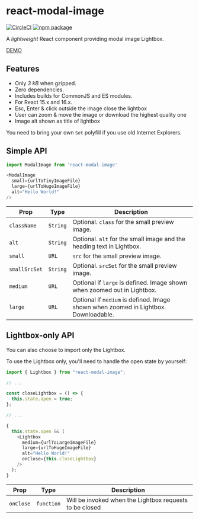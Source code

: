 # react-modal-image

[![CircleCI][build-badge]][build]
[![npm package][npm-badge]][npm]

A _lightweight_ React component providing modal image Lightbox.

[DEMO](https://majoyal.github.io/react-modal-image/)

## Features

* Only _3 kB_ when gzipped.
* Zero dependencies.
* Includes builds for CommonJS and ES modules.
* For React 15.x and 16.x.
* Esc, Enter & click outside the image close the lightbox
* User can zoom & move the image or download the highest quality one
* Image alt shown as title of lightbox

You need to bring your own `Set` polyfill if you use old Internet Explorers.

## Simple API

```js
import ModalImage from 'react-modal-image'

<ModalImage
  small={urlToTinyImageFile}
  large={urlToHugeImageFile}
  alt="Hello World!"
/>
```

| Prop          | Type     | Description                                                                         |
| ------------- | -------- | ----------------------------------------------------------------------------------- |
| `className`   | `String` | Optional. `class` for the small preview image.                                      |
| `alt`         | `String` | Optional. `alt` for the small image and the heading text in Lightbox.               |
| `small`       | `URL`    | `src` for the small preview image.                                                  |
| `smallSrcSet` | `String` | Optional. `srcSet` for the small preview image.                                     |
| `medium`      | `URL`    | Optional if `large` is defined. Image shown when zoomed out in Lightbox.            |
| `large`       | `URL`    | Optional if `medium` is defined. Image shown when zoomed in Lightbox. Downloadable. |

## Lightbox-only API

You can also choose to import only the Lightbox.

To use the Lightbox only, you'll need to handle the open state by yourself:

```js
import { Lightbox } from "react-modal-image";

// ...

const closeLightbox = () => {
  this.state.open = true;
};

// ...

{
  this.state.open && (
    <Lightbox
      medium={urlToLargeImageFile}
      large={urlToHugeImageFile}
      alt="Hello World!"
      onClose={this.closeLightbox}
    />
  );
}
```

| Prop      | Type       | Description                                             |
| --------- | ---------- | ------------------------------------------------------- |
| `onClose` | `function` | Will be invoked when the Lightbox requests to be closed |

[build-badge]: https://img.shields.io/circleci/project/github/aautio/react-modal-image.svg
[build]: https://circleci.com/gh/aautio/react-modal-image
[npm-badge]: https://img.shields.io/npm/v/@majoyal/react-modal-image.svg
[npm]: https://www.npmjs.org/package/@majoyal/react-modal-image
